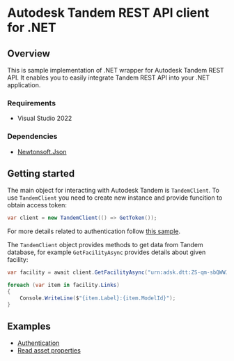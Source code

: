 # Autodesk Tandem REST API client for .NET

## Overview
This is sample implementation of .NET wrapper for Autodesk Tandem REST API. It enables you to easily integrate Tandem REST API into your .NET application.

### Requirements
* Visual Studio 2022

### Dependencies
* [Newtonsoft.Json](https://www.newtonsoft.com/json)

## Getting started
The main object for interacting with Autodesk Tandem is `TandemClient`. To use `TandemClient` you need to create new instance and provide funcition to obtain access token:
```cs
var client = new TandemClient(() => GetToken());
```

For more details related to authentication follow [this sample](./samples/Sample01_Authentication.md).

The `TandemClient` object provides methods to get data from Tandem database, for example `GetFacilityAsync` provides details about given facility:
```cs
var facility = await client.GetFacilityAsync("urn:adsk.dtt:ZS-qm-sbQWWJnB5tcwBjhQ");

foreach (var item in facility.Links)
{
    Console.WriteLine($"{item.Label}:{item.ModelId}");
}
```
## Examples
* [Authentication](./samples/Sample01_Authentication.md)
* [Read asset properties](./samples/Sample02_ReadAssetProperties.md)
